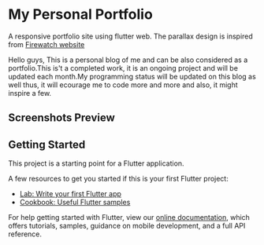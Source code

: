 # My Personal Portfolio

A responsive portfolio site using flutter web. The parallax design is inspired from [Firewatch website](https://firewatchgame.com/)

Hello guys, This is a personal blog of me and can be also considered as a portfolio.This is't a completed work, it is an ongoing project and will be updated each month.My programming status will be updated on this blog as well thus, it will ecourage me to code more and more and also, it might inspire a few.

## Screenshots Preview

 

## Getting Started

This project is a starting point for a Flutter application.

A few resources to get you started if this is your first Flutter project:

- [Lab: Write your first Flutter app](https://flutter.dev/docs/get-started/codelab)
- [Cookbook: Useful Flutter samples](https://flutter.dev/docs/cookbook)

For help getting started with Flutter, view our
[online documentation](https://flutter.dev/docs), which offers tutorials,
samples, guidance on mobile development, and a full API reference.
